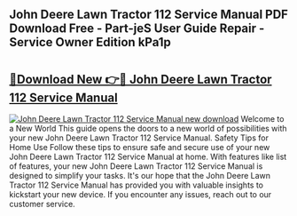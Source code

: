 ## John Deere Lawn Tractor 112 Service Manual PDF Download Free - Part-jeS User Guide Repair - Service Owner Edition kPa1p

# <h2><a href="http://bc9100.oget.top/?id=John+Deere+Lawn+Tractor+112+Service+Manual">🔗Download New 👉🔴 John Deere Lawn Tractor 112 Service Manual</a></h2>

[![John Deere Lawn Tractor 112 Service Manual new download](https://i.imgur.com/5g1atiW.png)](http://bc9100.oget.top/?id=John+Deere+Lawn+Tractor+112+Service+Manual)
Welcome to a New World This guide opens the doors to a new world of possibilities with your new John Deere Lawn Tractor 112 Service Manual. Safety Tips for Home Use Follow these tips to ensure safe and secure use of your new John Deere Lawn Tractor 112 Service Manual at home. With features like list of features, your new John Deere Lawn Tractor 112 Service Manual is designed to simplify your tasks. It's our hope that the John Deere Lawn Tractor 112 Service Manual has provided you with valuable insights to kickstart your new device. If you encounter any issues, reach out to our customer service.
